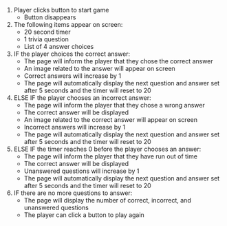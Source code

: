 1. Player clicks button to start game
    * Button disappears
2. The following items appear on screen:
    * 20 second timer
    * 1 trivia question
    * List of 4 answer choices
3. IF the player choices the correct answer:
    * The page will inform the player that they chose the correct answer
    * An image related to the answer will appear on screen
    * Correct answers will increase by 1
    * The page will automatically display the next question and answer set after 5 seconds and the timer will reset to 20
4. ELSE IF the player chooses an incorrect answer:
    * The page will inform the player that they chose a wrong answer
    * The correct answer will be displayed
    * An image related to the correct answer will appear on screen
    * Incorrect answers will increase by 1
    * The page will automatically display the next question and answer set after 5 seconds and the timer will reset to 20
5. ELSE IF the timer reaches 0 before the player chooses an answer:
    * The page will inform the player that they have run out of time
    * The correct answer will be displayed
    * Unanswered questions will increase by 1
    * The page will automatically display the next question and answer set after 5 seconds and the timer will reset to 20
6. IF there are no more questions to answer:
    * The page will display the number of correct, incorrect, and unanswered questions
    * The player can click a button to play again